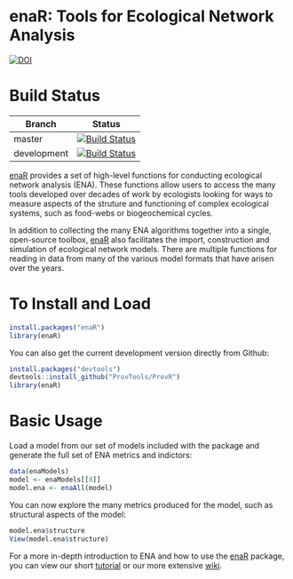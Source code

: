 enaR: Tools for Ecological Network Analysis
===========================================

[![DOI](https://zenodo.org/badge/12623293.svg)](https://zenodo.org/badge/latestdoi/12623293)

Build Status
============

 | Branch      |Status                                                                                                      |
 |-------------|------------------------------------------------------------------------------------------------------------|
 | master      | [![Build Status](https://travis-ci.org/SEELab/enaR.svg?branch=master)](https://travis-ci.org/SEELab/enaR)  |
 | development | [![Build Status](https://travis-ci.org/SEELab/enaR.svg?branch=develop)](https://travis-ci.org/SEELab/enaR) |


[enaR](https://cran.r-project.org/package=enaR) provides a set of
high-level functions for conducting ecological network analysis
(ENA). These functions allow users to access the many tools developed
over decades of work by ecologists looking for ways to measure aspects
of the struture and functioning of complex ecological systems, such as
food-webs or biogeochemical cycles. 

In addition to collecting the many ENA algorithms together into a
single, open-source toolbox,
[enaR](https://cran.r-project.org/package=enaR) also facilitates the
import, construction and simulation of ecological network
models. There are multiple functions for reading in data from many of
the various model formats that have arisen over the years.


To Install and Load
===================

```R
install.packages("enaR")
library(enaR)
```

You can also get the current development version directly from Github:

```R
install.packages("devtools")
devtools::install_github("ProvTools/ProvR")
library(enaR)
```

Basic Usage
===========

Load a model from our set of models included with the package and
generate the full set of ENA metrics and indictors:

```R
data(enaModels)
model <- enaModels[[8]]
model.ena <- enaAll(model)
```

You can now explore the many metrics produced for the model, such as
structural aspects of the model:

```R
model.ena$structure
View(model.ena$structure)
```

For a more in-depth introduction to ENA and how to use the
[enaR](https://cran.r-project.org/package=enaR) package, you can view
our short [tutorial](http://198.199.73.21:3838/ena-tutorial/) or our
more extensive [wiki](https://github.com/SEELab/enaR/wiki). 




